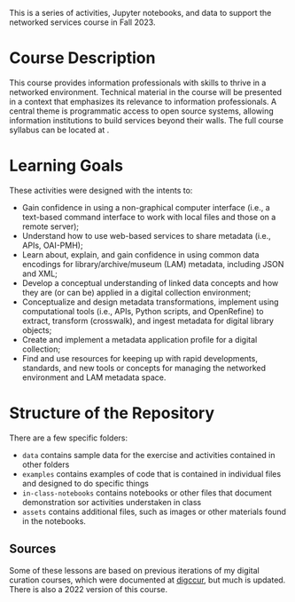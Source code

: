 This is a series of activities, Jupyter notebooks, and data 
to support the networked services course in Fall 2023.

# Course Description

This course provides information professionals with skills to thrive in a networked 
environment. Technical material in the course will be presented in a context that 
emphasizes its relevance to information professionals. A central theme is programmatic 
access to open source systems, allowing information institutions to build services 
beyond their walls. The full course syllabus can be located at <INSERT link>. 

# Learning Goals
These activities were designed with the intents to:

* Gain confidence in using a non-graphical computer interface (i.e., a text-based command interface to work with local files and those on a remote server);
* Understand how to use web-based services to share metadata (i.e., APIs, OAI-PMH);
* Learn about, explain, and gain confidence in using common data encodings for library/archive/museum (LAM) metadata, including JSON and XML;
* Develop a conceptual understanding of linked data concepts and how they are (or can be) applied in a digital collection environment;
* Conceptualize and design metadata transformations, implement using computational tools (i.e., APIs, Python scripts, and OpenRefine) to extract, transform (crosswalk), and ingest metadata for digital library objects; 
* Create and implement a metadata application profile for a digital collection;
* Find and use resources for keeping up with rapid developments, standards, and new tools or concepts for managing the networked environment and LAM metadata space.

# Structure of the Repository

There are a few specific folders:

* `data` contains sample data for the exercise and activities contained in other folders
* `examples` contains examples of code that is contained in individual files and designed to do specific things
* `in-class-notebooks` contains notebooks or other files that document demonstration sor activities understaken in class
* `assets` contains additional files, such as images or other materials found in the notebooks. 

## Sources

Some of these lessons are based on previous iterations of
my digital curation courses, which were documented at [digccur](https://github.com/morskyjezek/digcur), 
but much is updated. There is also a 2022 version of this course.
